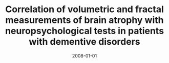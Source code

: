 ---
# Documentation: https://wowchemy.com/docs/managing-content/

title: Correlation of volumetric and fractal measurements of brain atrophy with neuropsychological
  tests in patients with dementive disorders
subtitle: ''
summary: ''
authors:
- Anna Czarnecka
- Marek J. Sąsiadek
- Elżbieta Hudyma
- kwasnicka
- Mariusz T. Paradowski
- Jacek Filarski
tags: []
categories: []
date: '2008-01-01'
lastmod: 2022-10-07T05:00:53Z
featured: false
draft: false

# Featured image
# To use, add an image named `featured.jpg/png` to your page's folder.
# Focal points: Smart, Center, TopLeft, Top, TopRight, Left, Right, BottomLeft, Bottom, BottomRight.
image:
  caption: ''
  focal_point: ''
  preview_only: false

# Projects (optional).
#   Associate this post with one or more of your projects.
#   Simply enter your project's folder or file name without extension.
#   E.g. `projects = ["internal-project"]` references `content/project/deep-learning/index.md`.
#   Otherwise, set `projects = []`.
projects: []
publishDate: '2022-10-07T05:00:52.675926Z'
publication_types:
- '2'
abstract: ''
publication: '*Polish Journal of Radiology*'
links:
- name: URL
  url: http://journals.indexcopernicus.com/abstracted.php?icid=874002
---